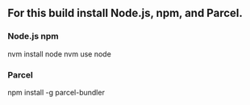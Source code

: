 ## For this build install Node.js, npm, and Parcel.

### Node.js npm
nvm install node
nvm use node

### Parcel
npm install -g parcel-bundler

